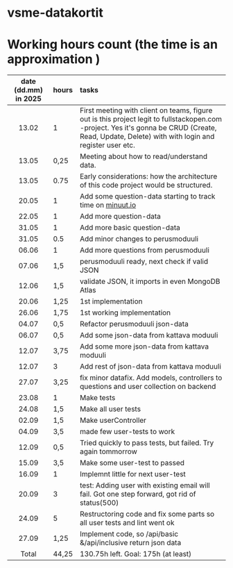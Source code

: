 # vsme-datakortit

# Working hours count (the time is an approximation )

| date (dd.mm) in 2025 | hours  | tasks                                                                                    |
| :-----: | :-----| :--------------------------------------------------------------------------------------- |
|  13.02  |  1    | First meeting with client on teams, figure out is this project legit to fullstackopen.com -project. Yes it's gonna be CRUD (Create, Read, Update, Delete) with with login and register user etc.                                                        |
| 13.05   | 0,25  | Meeting about how to read/understand data.                                               |
| 13.05   | 0.75  | Early considerations: how the architecture of this code project would be structured. |
| 20.05   | 1     | Add some question-data starting to track time on [minuut.io](https://minuut.io/cb4eb70b-3bff-4fb6-864c-9df5fcccc376)|
| 22.05   | 1     | Add more question-data |
| 31.05   | 1     | Add more basic question-data |
| 31.05   | 0.5   | Add minor changes to perusmoduuli |
| 06.06   | 1     | Add more questions from perusmoduuli |
| 07.06   | 1,5   | perusmoduuli ready, next check if valid JSON |
| 12.06   | 1,5   | validate JSON, it imports in even MongoDB Atlas |
| 20.06   | 1,25  | 1st implementation |
| 26.06   | 1,75  | 1st working implementation |
| 04.07   | 0,5   | Refactor perusmoduuli json-data |
| 06.07   | 0,5   | Add some json-data from kattava moduuli |
| 12.07   | 3,75  | Add some more json-data from kattava moduuli |
| 12.07   | 3     | Add rest of json-data from kattava moduuli |
| 27.07   | 3,25  | fix minor datafix. Add models, controllers to questions and user collection on backend |
| 23.08   | 1     | Make tests |
| 24.08   | 1,5   | Make all user tests |
| 02.09   | 1,5   | Make userController |
| 04.09   | 3,5   | made few user-tests to work |
| 12.09   | 0,5   | Tried quickly to pass tests, but failed. Try again tommorrow |
| 15.09   | 3,5   | Make some user-test to passed |
| 16.09   | 1     | Implemnt little for next user-test |
| 20.09   | 3     | test: Adding user with existing email will fail. Got one step forward, got rid of status(500) |
| 24.09   | 5     | Restructoring code and fix some parts so all user tests and lint went ok |
| 27.09   | 1,25  | Implement code, so /api/basic &/api/inclusive return json data |
| Total   | 44,25 | 130.75h left. Goal: 175h (at least) |

